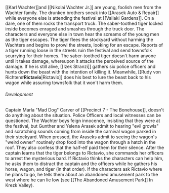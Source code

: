 [[Karl Wachter]]and [[Nikolai Wachter Jr.]] are young, foolish men from the Wachter family. The drunken brothers sneak into [[Arasek Auto & Repair]] while everyone else is attending the festival at [[Vallaki Gardens]]. On a dare, one of them rocks the transport truck. The saber-toothed tiger locked inside becomes enraged and smashes through the truck door. The characters and everyone else in town hear the screams of the young men as the tiger escapes. The tiger flees the stockyard without harming the Wachters and begins to prowl the streets, looking for an escape. Reports of a tiger running loose in the streets ruin the festival and send townsfolk scurrying for their homes.
The saber-toothed tiger doesn't harm anyone until it takes damage, whereupon it attacks the perceived source of the damage. If he is still alive, [[Izek Stranzi]] gathers six police officers and hunts down the beast with the intention of killing it. Meanwhile, [[Rudy von Richten#**Rictavio**|Rictavio]] does his best to lure the beast back to his wagon while assuring townsfolk that it won't harm them.

###### Development
Captain Marla "Mad Dog" Carver of [[Precinct 7 - The Bonehouse]], doesn't do anything about the situation. Police Officers and local witnesses can be questioned. The Wachter boys feign innocence, insisting that they were at the festival, but Gunther and Yelena Arasek admit to hearing "evil growls" and scratching sounds coming from inside the carnival wagon parked in their stockyard. When pressed, the Araseks admit to seeing the wagon's "weird owner" routinely drop food into the wagon through a hatch in the roof. They also confess that the half-elf paid them for their silence.
After the captain learns that the tiger belongs to Rictavio, she commands her officers to arrest the mysterious bard. If Rictavio thinks the characters can help him, he asks them to distract the captain and the officers while he gathers his horse, wagon, and tiger (in that order).
If the characters ask Rictavio where he plans to go, he tells them about an abandoned amusement park to the west where he can lie low (see [[The Abandoned Amusement Park]] In Krezk Valley).